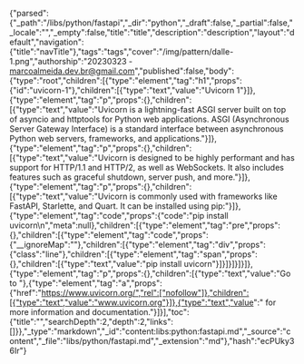 {"parsed":{"_path":"/libs/python/fastapi","_dir":"python","_draft":false,"_partial":false,"_locale":"","_empty":false,"title":"title","description":"description","layout":"default","navigation":{"title":"navTitle"},"tags":"tags","cover":"/img/pattern/dalle-1.png","authorship":"20230323 - marcoalmeida.dev.br@gmail.com","published":false,"body":{"type":"root","children":[{"type":"element","tag":"h1","props":{"id":"uvicorn-1"},"children":[{"type":"text","value":"Uvicorn 1"}]},{"type":"element","tag":"p","props":{},"children":[{"type":"text","value":"Uvicorn is a lightning-fast ASGI server built on top of asyncio and httptools for Python web applications. ASGI (Asynchronous Server Gateway Interface) is a standard interface between asynchronous Python web servers, frameworks, and applications."}]},{"type":"element","tag":"p","props":{},"children":[{"type":"text","value":"Uvicorn is designed to be highly performant and has support for HTTP/1.1 and HTTP/2, as well as WebSockets. It also includes features such as graceful shutdown, server push, and more."}]},{"type":"element","tag":"p","props":{},"children":[{"type":"text","value":"Uvicorn is commonly used with frameworks like FastAPI, Starlette, and Quart. It can be installed using pip:"}]},{"type":"element","tag":"code","props":{"code":"pip install uvicorn\n","meta":null},"children":[{"type":"element","tag":"pre","props":{},"children":[{"type":"element","tag":"code","props":{"__ignoreMap":""},"children":[{"type":"element","tag":"div","props":{"class":"line"},"children":[{"type":"element","tag":"span","props":{},"children":[{"type":"text","value":"pip install uvicorn"}]}]}]}]}]},{"type":"element","tag":"p","props":{},"children":[{"type":"text","value":"Go to "},{"type":"element","tag":"a","props":{"href":"https://www.uvicorn.org/","rel":["nofollow"]},"children":[{"type":"text","value":"www.uvicorn.org"}]},{"type":"text","value":" for more information and documentation."}]}],"toc":{"title":"","searchDepth":2,"depth":2,"links":[]}},"_type":"markdown","_id":"content:libs:python:fastapi.md","_source":"content","_file":"libs/python/fastapi.md","_extension":"md"},"hash":"ecPUky36Ir"}